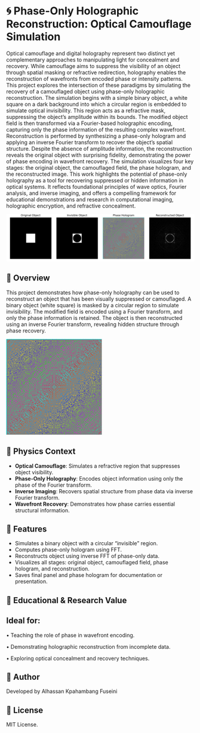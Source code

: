 # 🌀 Phase-Only Holographic Reconstruction: Optical Camouflage Simulation

Optical camouflage and digital holography represent two distinct yet complementary approaches to manipulating light for concealment and recovery. While camouflage aims to suppress the visibility of an object through spatial masking or refractive redirection, holography enables the reconstruction of wavefronts from encoded phase or intensity patterns. This project explores the intersection of these paradigms by simulating the recovery of a camouflaged object using phase-only holographic reconstruction.
The simulation begins with a simple binary object, a white square on a dark background into which a circular region is embedded to simulate optical invisibility. This region acts as a refractive mask, suppressing the object’s amplitude within its bounds. The modified object field is then transformed via a Fourier-based holographic encoding, capturing only the phase information of the resulting complex wavefront.
Reconstruction is performed by synthesizing a phase-only hologram and applying an inverse Fourier transform to recover the object’s spatial structure. Despite the absence of amplitude information, the reconstruction reveals the original object with surprising fidelity, demonstrating the power of phase encoding in wavefront recovery. The simulation visualizes four key stages: the original object, the camouflaged field, the phase hologram, and the reconstructed image.
This work highlights the potential of phase-only holography as a tool for recovering suppressed or hidden information in optical systems. It reflects foundational principles of wave optics, Fourier analysis, and inverse imaging, and offers a compelling framework for educational demonstrations and research in computational imaging, holographic encryption, and refractive concealment.

![](hologram_camouflage_panels.png)


## 📌 Overview
This project demonstrates how phase-only holography can be used to reconstruct an object that has been visually suppressed or camouflaged. A binary object (white square) is masked by a circular region to simulate invisibility. The modified field is encoded using a Fourier transform, and only the phase information is retained. The object is then reconstructed using an inverse Fourier transform, revealing hidden structure through phase recovery.


![](hologram_phase.png)

## 🧠 Physics Context
- **Optical Camouflage**: Simulates a refractive region that suppresses object visibility.
- **Phase-Only Holography**: Encodes object information using only the phase of the Fourier transform.
- **Inverse Imaging**: Recovers spatial structure from phase data via inverse Fourier transform.
- **Wavefront Recovery**: Demonstrates how phase carries essential structural information.

## 🚀 Features
- Simulates a binary object with a circular “invisible” region.
- Computes phase-only hologram using FFT.
- Reconstructs object using inverse FFT of phase-only data.
- Visualizes all stages: original object, camouflaged field, phase hologram, and reconstruction.
- Saves final panel and phase hologram for documentation or presentation.

## 🎯 Educational & Research Value
## Ideal for:
• 	Teaching the role of phase in wavefront encoding.

• 	Demonstrating holographic reconstruction from incomplete data.

• 	Exploring optical concealment and recovery techniques.

## 👤 Author
Developed by Alhassan Kpahambang Fuseini
## 📄 License
MIT License.

